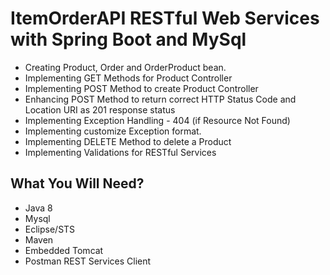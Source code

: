 # ItemOrderAPI RESTful Web Services with Spring Boot and MySql
- Creating Product, Order and OrderProduct bean.
- Implementing GET Methods for Product Controller
- Implementing POST Method to create Product Controller
- Enhancing POST Method to return correct HTTP Status Code and Location URI as 201 response status
- Implementing Exception Handling - 404 (if Resource Not Found)
- Implementing customize Exception format.
- Implementing DELETE Method to delete a Product
- Implementing Validations for RESTful Services

## What You Will Need?

- Java 8
- Mysql
- Eclipse/STS
- Maven
- Embedded Tomcat
- Postman REST Services Client
